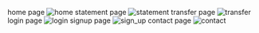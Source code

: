 home page
![home](https://github.com/vinay575/reactbank/assets/139907258/60f77f4f-95f0-4952-b508-4186f43c9a77)
statement page
![statement](https://github.com/vinay575/reactbank/assets/139907258/6e4f5d73-cb55-468a-bcf7-39479e01f56e)
transfer page
![transfer](https://github.com/vinay575/reactbank/assets/139907258/c267e6b6-5a19-41a7-8448-b6a04b78ffe8)
login page
![login](https://github.com/vinay575/reactbank/assets/139907258/3069be45-44a6-4928-8259-8646f5e4ff2b)
signup page
![sign_up](https://github.com/vinay575/reactbank/assets/139907258/29cb1060-da10-40ea-8bc0-ece6ea66bf02)
contact page
![contact](https://github.com/vinay575/reactbank/assets/139907258/8f905ee2-69f6-4735-81ac-3640ea336c6e)
